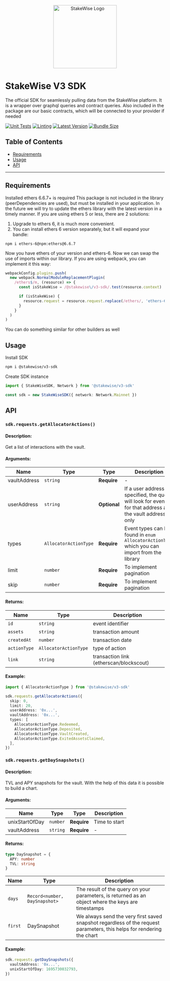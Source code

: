 <p align="center">
  <img src="https://app.stakewise.io/logo512.png" alt="StakeWise Logo" width="200">
</p>

# StakeWise V3 SDK

The official SDK for seamlessly pulling data from the StakeWise platform. It is a wrapper over graphql queries and contract queries. Also included in the package are our basic contracts, which will be connected to your provider if needed

[![Unit Tests](https://img.shields.io/badge/Unit%20Tests-passing-brightgreen)](LINK_TO_YOUR_TEST_RESULTS)
[![Linting](https://img.shields.io/badge/Linting-passing-brightgreen)](LINK_TO_YOUR_LINTING_RESULTS)
[![Latest Version](https://img.shields.io/npm/v/YOUR_NPM_PACKAGE_NAME/latest)](https://www.npmjs.com/package/YOUR_NPM_PACKAGE_NAME)
[![Bundle Size](https://img.shields.io/bundlephobia/minzip/YOUR_NPM_PACKAGE_NAME)](https://www.npmjs.com/package/YOUR_NPM_PACKAGE_NAME)



## Table of Contents
- [Requirements](#requirements)
- [Usage](#usage)
- [API](#api)

---
## Requirements
Installed ethers 6.6.7+ is required This package is not included in the library (peerDependencies are used), but must be installed in your application. In the future we will try to update the ethers library with the latest version in a timely manner. If you are using ethers 5 or less, there are 2 solutions:
1. Upgrade to ethers 6, it is much more convenient.
2. You can install ethers 6 version separately, but it will expand your bandle:

`npm i ethers-6@npm:ethers@6.6.7`

Now you have ethers of your version and ethers-6. Now we can swap the use of imports within our library. If you are using webpack, you can implement it this way:

```typescript
webpackConfig.plugins.push(
  new webpack.NormalModuleReplacementPlugin(
    /ethers$/m, (resource) => {
      const isStakeWise = /@stakewise\/v3-sdk/.test(resource.context)

      if (isStakeWise) {
        resource.request = resource.request.replace(/ethers/, 'ethers-6')
      }
    }
  )
)
```
You can do something similar for other builders as well

## Usage

Install SDK
```bash
npm i @stakewise/v3-sdk
```

Create SDK instance

```typescript
import { StakeWiseSDK, Network } from '@stakewise/v3-sdk'

const sdk = new StakeWiseSDK({ network: Network.Mainnet })

```

## API

### `sdk.requests.getAllocatorActions()`

#### Description:

Get a list of interactions with the vault.

#### Arguments:

| Name | Type | Type | Description |
|------|------|-------------|---------|
| vaultAddress | `string` | **Require** | - |
| userAddress | `string` | **Optional** | If a user address is specified, the query will look for events for that address and the vault address only |
| types | `AllocatorActionType` | **Require** | Event types can be found in `enum AllocatorActionType` which you can import from the library |
| limit | `number` | **Require** | To implement pagination |
| skip | `number` | **Require** | To implement pagination |

#### Returns:

| Name | Type | Description |
|------|------|-------|
| `id` | `string` | event identifier |
| `assets` | `string` | transaction amount |
| `createdAt` | `number` | transaction date |
| `actionType` | `AllocatorActionType` | type of action |
| `link` | `string` | transaction link (etherscan/blockscout) |

#### Example:

```typescript
import { AllocatorActionType } from '@stakewise/v3-sdk'

sdk.requests.getAllocatorActions({
  skip: 0,
  limit: 20,
  userAddress: '0x...',
  vaultAddress: '0x...',
  types: [
    AllocatorActionType.Redeemed,
    AllocatorActionType.Deposited,
    AllocatorActionType.VaultCreated,
    AllocatorActionType.ExitedAssetsClaimed,
  ],
})
```

### `sdk.requests.getDaySnapshots()`

#### Description:

TVL and APY snapshots for the vault. With the help of this data it is possible to build a chart.

#### Arguments:

| Name | Type | Type | Description |
|------|------|-------------|---------|
| unixStartOfDay | `number` | **Require** | Time to start |
| vaultAddress | `string` | **Require** | - |

#### Returns:

```ts
type DaySnapshot = {
  APY: number
  TVL: string
}
```

| Name | Type | Description |
|------|------|-------|
| `days` | `Record<number, DaySnapshot>` |The result of the query on your parameters, is returned as an object where the keys are timestamps |
| `first` | DaySnapshot | We always send the very first saved snapshot regardless of the request parameters, this helps for rendering the chart |

#### Example:

```typescript
sdk.requests.getDaySnapshots({
  vaultAddress: '0x...',
  unixStartOfDay: 1695730032793,
})
```
